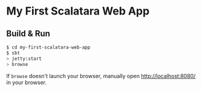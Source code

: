 # My First Scalatara Web App #

## Build & Run ##

```sh
$ cd my-first-scalatara-web-app
$ sbt
> jetty:start
> browse
```

If `browse` doesn't launch your browser, manually open [http://localhost:8080/](http://localhost:8080/) in your browser.
